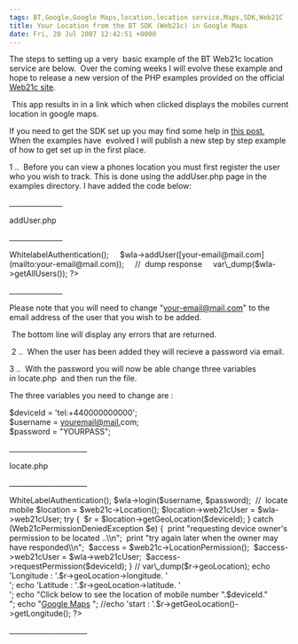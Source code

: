 ```yaml
---
tags: BT,Google,Google Maps,location,location service,Maps,SDK,Web21C
title: Your Location from the BT SDK (Web21c) in Google Maps  
date: Fri, 20 Jul 2007 12:42:51 +0000
---
```

  

  

The steps to setting up a very  basic example of the BT Web21c location service are below.  Over the coming weeks I will evolve these example and hope to release a new version of the PHP examples provided on the official [Web21c site](http://sdk.bt.com "Web21c Site").

  

 This app results in in a link which when clicked displays the mobiles current location in google maps.

  

If you need to get the SDK set up you may find some help in [this post.](http://simonmcmanus.wordpress.com/2007/07/16/php-sdk-for-dummies-using-windows-2/ "this post")  When the examples have  evolved I will publish a new step by step example of how to get set up in the first place.

  
1 ..  Before you can view a phones location you must first register the user who you wish to track. This is done using the addUser.php page in the examples directory. I have added the code below:  
  
\_\_\_\_\_\_\_\_\_\_\_\_\_\_\_  
  
addUser.php   
  
\_\_\_\_\_\_\_\_\_\_\_\_\_\_\_  
  
<?php  
require\_once(dirname(\_\_FILE\_\_) . '/../../web21c.php');  
require\_once(dirname(\_\_FILE\_\_) . '/../common.php');  
  
     //  command to add a user     
    $web21c = new Web21c($applicationName, $environment);  
    $wla = $web21c->WhitelabelAuthentication();  
    $wla->addUser([your-email@mail.com](mailto:your-email@mail.com));  
    //  dump response  
    var\_dump($wla->getAllUsers());  
?>   
  
\_\_\_\_\_\_\_\_\_\_\_\_\_\_\_  
  
Please note that you will need to change "[your-email@mail.com](mailto:your-email@mail.com)" to the email address of the user that you wish to be added.  
  
 The bottom line will display any errors that are returned.  
  
 2 ..  When the user has been added they will recieve a password via email.  
  
3 ..  With the password you will now be able change three variables in locate.php  and then run the file.  
  
The three variables you need to change are :  
  
$deviceId = 'tel:+440000000000';  
$username = [youremail@mail](mailto:youremail@mail.com)[.](mailto:simon.mcmanus@.com)com;  
$password = "YOURPASS";  
  
\_\_\_\_\_\_\_\_\_\_\_\_\_\_\_\_\_\_\_\_\_\_  
  
locate.php  
  
\_\_\_\_\_\_\_\_\_\_\_\_\_\_\_\_\_\_\_\_\_\_   
  
<?php  
require\_once(dirname(\_\_FILE\_\_) . '/../../web21c.php');  
require\_once(dirname(\_\_FILE\_\_) . '/../common.php');  
  
//  command to locate a mobile deviice  
//  - set these to sensible values  
  
$deviceId = 'tel:+44700000000000';  
$username = "[YOURMAIL@MAIL.com](mailto:simon.mcmanus@bt.com)";  
$password = "YOURPASSWORD";  
  
$web21c = new Web21c($applicationName, $environment);  
  
// login as a user  
$wla = $web21c->WhiteLabelAuthentication();  
$wla->login($username, $password);  
  
 //  locate mobile  
$location = $web21c->Location();  
$location->web21cUser = $wla->web21cUser;  
  
try  
{  
 $r = $location->getGeoLocation($deviceId);  
}  
catch (Web21cPermissionDeniedException $e)  
{  
 print "requesting device owner's permission to be located ..\\n";  
 print "try again later when the owner may have responded\\n";  
 $access = $web21c->LocationPermission();  
 $access->web21cUser = $wla->web21cUser;  
 $access->requestPermission($deviceId);  
}  
  
// var\_dump($r->geoLocation);  
  
echo 'Longitude : '.$r->geoLocation->longitude. '<br />';  
echo 'Latitude : '.$r->geoLocation->latitude. '<br />';  
echo "Click below to see the location of mobile number ".$deviceId."<br />";  
echo "<a href='http://maps.google.com?q=".$r->geoLocation->latitude.",%20".$r->geoLocation->longitude."'>Google Maps</a> ";  
//echo 'start : '.$r->getGeoLocation()->getLongitude();  
?>  
  
\_\_\_\_\_\_\_\_\_\_\_\_\_\_\_\_\_\_\_\_\_\_
